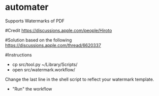 # automater
Supports Watermarks of PDF

#Credit
https://discussions.apple.com/people/Hiroto

#Solution based on the following
https://discussions.apple.com/thread/6620337

#Instructions
 - cp src/tool.py ~/Library/Scripts/
 - open src/watermark.workflow/

Change the last line in the shell script to reflect your watermark template.

- "Run" the workflow

